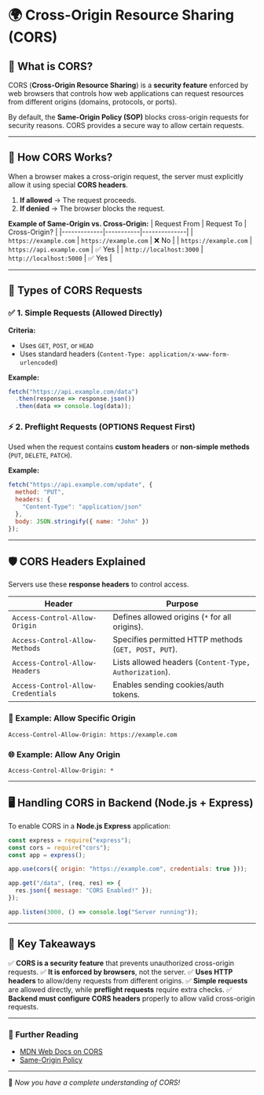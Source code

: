 # 🌍 Cross-Origin Resource Sharing (CORS)

## 🔹 What is CORS?
CORS (**Cross-Origin Resource Sharing**) is a **security feature** enforced by web browsers that controls how web applications can request resources from different origins (domains, protocols, or ports).

By default, the **Same-Origin Policy (SOP)** blocks cross-origin requests for security reasons. CORS provides a secure way to allow certain requests.

---

## 🚀 How CORS Works?
When a browser makes a cross-origin request, the server must explicitly allow it using special **CORS headers**.

1. **If allowed** → The request proceeds.
2. **If denied** → The browser blocks the request.

**Example of Same-Origin vs. Cross-Origin:**
| Request From | Request To | Cross-Origin? |
|-------------|-----------|--------------|
| `https://example.com` | `https://example.com` | ❌ No |
| `https://example.com` | `https://api.example.com` | ✅ Yes |
| `http://localhost:3000` | `http://localhost:5000` | ✅ Yes |

---

## 📌 Types of CORS Requests
### ✅ 1. Simple Requests (Allowed Directly)
**Criteria:**
- Uses `GET`, `POST`, or `HEAD`
- Uses standard headers (`Content-Type: application/x-www-form-urlencoded`)

**Example:**
```js
fetch("https://api.example.com/data")
  .then(response => response.json())
  .then(data => console.log(data));
```

### ⚡ 2. Preflight Requests (OPTIONS Request First)
Used when the request contains **custom headers** or **non-simple methods** (`PUT`, `DELETE`, `PATCH`).

**Example:**
```js
fetch("https://api.example.com/update", {
  method: "PUT",
  headers: {
    "Content-Type": "application/json"
  },
  body: JSON.stringify({ name: "John" })
});
```

---

## 🛡️ CORS Headers Explained
Servers use these **response headers** to control access.

| Header | Purpose |
|--------|---------|
| `Access-Control-Allow-Origin` | Defines allowed origins (`*` for all origins). |
| `Access-Control-Allow-Methods` | Specifies permitted HTTP methods (`GET, POST, PUT`). |
| `Access-Control-Allow-Headers` | Lists allowed headers (`Content-Type, Authorization`). |
| `Access-Control-Allow-Credentials` | Enables sending cookies/auth tokens. |

### 🎯 Example: Allow Specific Origin
```http
Access-Control-Allow-Origin: https://example.com
```

### 🌐 Example: Allow Any Origin
```http
Access-Control-Allow-Origin: *
```

---

## 🖥️ Handling CORS in Backend (Node.js + Express)
To enable CORS in a **Node.js Express** application:

```js
const express = require("express");
const cors = require("cors");
const app = express();

app.use(cors({ origin: "https://example.com", credentials: true }));

app.get("/data", (req, res) => {
  res.json({ message: "CORS Enabled!" });
});

app.listen(3000, () => console.log("Server running"));
```

---

## 🎯 Key Takeaways
✅ **CORS is a security feature** that prevents unauthorized cross-origin requests.
✅ **It is enforced by browsers**, not the server.
✅ **Uses HTTP headers** to allow/deny requests from different origins.
✅ **Simple requests** are allowed directly, while **preflight requests** require extra checks.
✅ **Backend must configure CORS headers** properly to allow valid cross-origin requests.

---

### 📖 Further Reading
- [MDN Web Docs on CORS](https://developer.mozilla.org/en-US/docs/Web/HTTP/CORS)
- [Same-Origin Policy](https://developer.mozilla.org/en-US/docs/Web/Security/Same-origin_policy)

---

🚀 *Now you have a complete understanding of CORS!*

